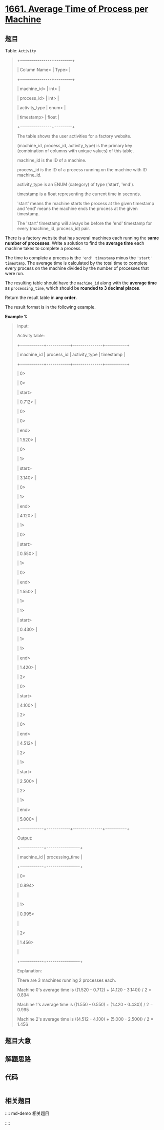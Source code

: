 # [1661. Average Time of Process per Machine](https://leetcode.com/problems/average-time-of-process-per-machine/)

## 题目

Table: `Activity`

> 
> 
> 
> 
> 
> +----------------+---------+
> 
> | Column Name> 
> | Type> 
> |
> 
> +----------------+---------+
> 
> | machine_id> 
>  | int> 
>  |
> 
> | process_id> 
>  | int> 
>  |
> 
> | activity_type  | enum> 
> |
> 
> | timestamp> 
>   | float   |
> 
> +----------------+---------+
> 
> The table shows the user activities for a factory website.
> 
> (machine_id, process_id, activity_type) is the primary key (combination of columns with unique values) of this table.
> 
> machine_id is the ID of a machine.
> 
> process_id is the ID of a process running on the machine with ID machine_id.
> 
> activity_type is an ENUM (category) of type ('start', 'end').
> 
> timestamp is a float representing the current time in seconds.
> 
> 'start' means the machine starts the process at the given timestamp and 'end' means the machine ends the process at the given timestamp.
> 
> The 'start' timestamp will always be before the 'end' timestamp for every (machine_id, process_id) pair.



There is a factory website that has several machines each running the **same
number of processes**. Write a solution to find the **average time** each
machine takes to complete a process.

The time to complete a process is the `'end' timestamp` minus the `'start'
timestamp`. The average time is calculated by the total time to complete every
process on the machine divided by the number of processes that were run.

The resulting table should have the `machine_id` along with the **average
time** as `processing_time`, which should be **rounded to 3 decimal places**.

Return the result table in **any order**.

The result format is in the following example.



**Example 1:**

> Input: 
> 
> Activity table:
> 
> +------------+------------+---------------+-----------+
> 
> | machine_id | process_id | activity_type | timestamp |
> 
> +------------+------------+---------------+-----------+
> 
> | 0> 
> > 
>   | 0> 
> > 
>   | start> 
> > 
>  | 0.712> 
>  |
> 
> | 0> 
> > 
>   | 0> 
> > 
>   | end> 
> > 
>    | 1.520> 
>  |
> 
> | 0> 
> > 
>   | 1> 
> > 
>   | start> 
> > 
>  | 3.140> 
>  |
> 
> | 0> 
> > 
>   | 1> 
> > 
>   | end> 
> > 
>    | 4.120> 
>  |
> 
> | 1> 
> > 
>   | 0> 
> > 
>   | start> 
> > 
>  | 0.550> 
>  |
> 
> | 1> 
> > 
>   | 0> 
> > 
>   | end> 
> > 
>    | 1.550> 
>  |
> 
> | 1> 
> > 
>   | 1> 
> > 
>   | start> 
> > 
>  | 0.430> 
>  |
> 
> | 1> 
> > 
>   | 1> 
> > 
>   | end> 
> > 
>    | 1.420> 
>  |
> 
> | 2> 
> > 
>   | 0> 
> > 
>   | start> 
> > 
>  | 4.100> 
>  |
> 
> | 2> 
> > 
>   | 0> 
> > 
>   | end> 
> > 
>    | 4.512> 
>  |
> 
> | 2> 
> > 
>   | 1> 
> > 
>   | start> 
> > 
>  | 2.500> 
>  |
> 
> | 2> 
> > 
>   | 1> 
> > 
>   | end> 
> > 
>    | 5.000> 
>  |
> 
> +------------+------------+---------------+-----------+
> 
> Output: 
> 
> +------------+-----------------+
> 
> | machine_id | processing_time |
> 
> +------------+-----------------+
> 
> | 0> 
> > 
>   | 0.894> 
> > 
>    |
> 
> | 1> 
> > 
>   | 0.995> 
> > 
>    |
> 
> | 2> 
> > 
>   | 1.456> 
> > 
>    |
> 
> +------------+-----------------+
> 
> Explanation: 
> 
> There are 3 machines running 2 processes each.
> 
> Machine 0's average time is ((1.520 - 0.712) + (4.120 - 3.140)) / 2 = 0.894
> 
> Machine 1's average time is ((1.550 - 0.550) + (1.420 - 0.430)) / 2 = 0.995
> 
> Machine 2's average time is ((4.512 - 4.100) + (5.000 - 2.500)) / 2 = 1.456
> 
> 


## 题目大意

## 解题思路

## 代码

```javascript

```

## 相关题目

:::: md-demo 相关题目

::::
